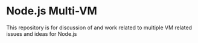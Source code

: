 # Node.js Multi-VM

This repository is for discussion of and work related to multiple VM related issues and ideas for Node.js
